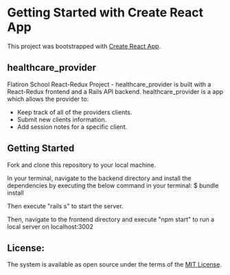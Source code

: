 # Getting Started with Create React App

This project was bootstrapped with [Create React App](https://github.com/facebook/create-react-app).

## healthcare_provider
Flatiron School React-Redux Project - healthcare_provider is built with a React-Redux frontend and a Rails API backend. healthcare_provider is a app which allows the provider to: 

- Keep track of all of the providers clients.
- Submit new clients information. 
- Add session notes for a specific client.

## Getting Started

Fork and clone this repository to your local machine.

In your terminal, navigate to the backend directory and install the dependencies by executing the below command in your terminal: 
$ bundle install

Then execute "rails s" to start the server.

Then, navigate to the frontend directory and execute "npm start" to run a local server on localhost:3002

License:
---
The system is available as open source under the terms of the [MIT License](LICENSE.MD).







